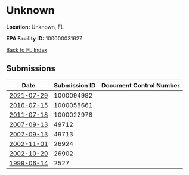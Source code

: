 # Unknown

**Location:** Unknown, FL

**EPA Facility ID:** 100000031627

[Back to FL Index](../../index.md)

## Submissions

| Date | Submission ID | Document Control Number |
|------|--------------|-------------------------|
| [2021-07-29](submissions/1000094982.md) | 1000094982 |  |
| [2016-07-15](submissions/1000058661.md) | 1000058661 |  |
| [2011-07-18](submissions/1000022978.md) | 1000022978 |  |
| [2007-09-13](submissions/49712.md) | 49712 |  |
| [2007-09-13](submissions/49713.md) | 49713 |  |
| [2002-11-01](submissions/26924.md) | 26924 |  |
| [2002-10-29](submissions/26902.md) | 26902 |  |
| [1999-06-14](submissions/2527.md) | 2527 |  |
